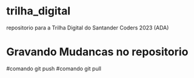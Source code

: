 # trilha_digital
repositorio para a Trilha Digital do Santander Coders 2023 (ADA)
# Gravando Mudancas no repositorio
#comando git push
#comando git pull
